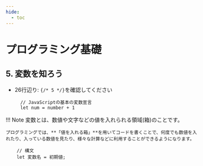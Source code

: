 ```yaml
---
hide:
  - toc
---
```

# <i class="fa fa-arrow-circle-right" aria-hidden="true"></i> プログラミング基礎

## 5. 変数を知ろう
   
- 26行辺り: ``{/* 5 */}``を確認してください
  
        // JavaScriptの基本の変数宣言
        let num = number + 1


!!! Note
	変数とは、数値や文字などの値を入れられる領域(箱)のことです。

	プログラミングでは、**「値を入れる箱」**を用いてコードを書くことで、何度でも数値を入れたり、入っている数値を見たり、様々な計算などに利用することができるようになります。

		// 構文
		let 変数名 = 初期値;

